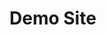 <!doctype html>
<html>
<head>
<meta charset="utf-8">
<title>Github Pages</title>
</head>
<h1> Demo Site </h1>
<body>
</body>
</html>

